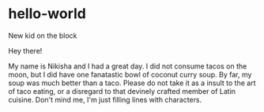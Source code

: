 # hello-world
New kid on the block

Hey there!

My name is Nikisha and I had a great day. I did not consume tacos on the moon, but I did have one fanatastic bowl of coconut curry soup. By far, my soup was much better than a taco. Please do not take it as a insult to the art of taco eating, or a disregard to that devinely crafted member of Latin cuisine. Don't mind me, I'm just filling lines with characters. 
